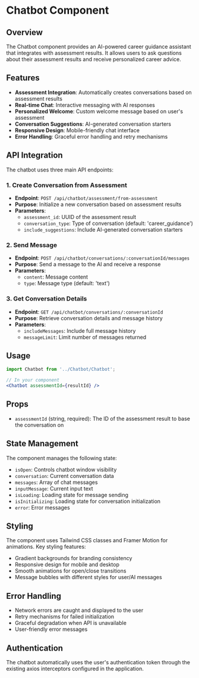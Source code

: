 # Chatbot Component

## Overview
The Chatbot component provides an AI-powered career guidance assistant that integrates with assessment results. It allows users to ask questions about their assessment results and receive personalized career advice.

## Features
- **Assessment Integration**: Automatically creates conversations based on assessment results
- **Real-time Chat**: Interactive messaging with AI responses
- **Personalized Welcome**: Custom welcome message based on user's assessment
- **Conversation Suggestions**: AI-generated conversation starters
- **Responsive Design**: Mobile-friendly chat interface
- **Error Handling**: Graceful error handling and retry mechanisms

## API Integration
The chatbot uses three main API endpoints:

### 1. Create Conversation from Assessment
- **Endpoint**: `POST /api/chatbot/assessment/from-assessment`
- **Purpose**: Initialize a new conversation based on assessment results
- **Parameters**:
  - `assessment_id`: UUID of the assessment result
  - `conversation_type`: Type of conversation (default: 'career_guidance')
  - `include_suggestions`: Include AI-generated conversation starters

### 2. Send Message
- **Endpoint**: `POST /api/chatbot/conversations/:conversationId/messages`
- **Purpose**: Send a message to the AI and receive a response
- **Parameters**:
  - `content`: Message content
  - `type`: Message type (default: 'text')

### 3. Get Conversation Details
- **Endpoint**: `GET /api/chatbot/conversations/:conversationId`
- **Purpose**: Retrieve conversation details and message history
- **Parameters**:
  - `includeMessages`: Include full message history
  - `messageLimit`: Limit number of messages returned

## Usage
```jsx
import Chatbot from '../Chatbot/Chatbot';

// In your component
<Chatbot assessmentId={resultId} />
```

## Props
- `assessmentId` (string, required): The ID of the assessment result to base the conversation on

## State Management
The component manages the following state:
- `isOpen`: Controls chatbot window visibility
- `conversation`: Current conversation data
- `messages`: Array of chat messages
- `inputMessage`: Current input text
- `isLoading`: Loading state for message sending
- `isInitializing`: Loading state for conversation initialization
- `error`: Error messages

## Styling
The component uses Tailwind CSS classes and Framer Motion for animations. Key styling features:
- Gradient backgrounds for branding consistency
- Responsive design for mobile and desktop
- Smooth animations for open/close transitions
- Message bubbles with different styles for user/AI messages

## Error Handling
- Network errors are caught and displayed to the user
- Retry mechanisms for failed initialization
- Graceful degradation when API is unavailable
- User-friendly error messages

## Authentication
The chatbot automatically uses the user's authentication token through the existing axios interceptors configured in the application.
